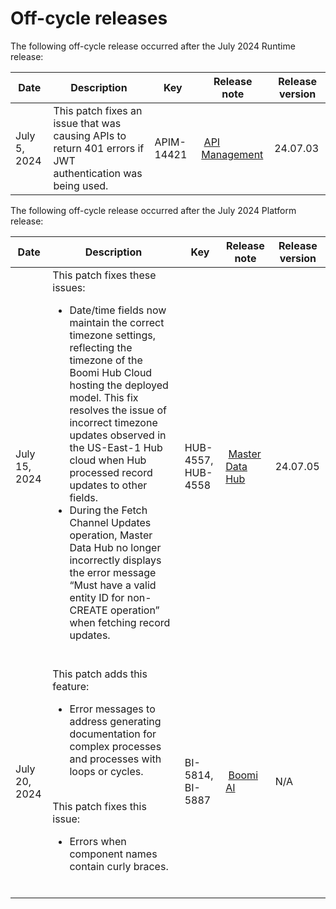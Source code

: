# Off-cycle releases 

<head>
  <meta name="guidename" content="Release Notes"/>
  <meta name="context" content="GUID-87ba2e25-4df7-471b-b486-b1a0d9ca3fcc"/>
</head>


The following off-cycle release occurred after the July 2024 Runtime release:

|Date|Description|Key|Release note|Release version|
|----|-----------|---|------------|-----|
|July 5, 2024  |  This patch fixes an issue that was causing APIs to return 401 errors if JWT authentication was being used.  | APIM-14421 | [API Management](../Jul2024/Jul2024_API_Management.md)|  24.07.03|

The following off-cycle release occurred after the July 2024 Platform release:

|Date|Description|Key|Release note|Release version|
|----|-----------|---|------------|-----|
|July 15, 2024  |  This patch fixes these issues: <ul><li>Date/time fields now maintain the correct timezone settings, reflecting the timezone of the Boomi Hub Cloud hosting the deployed model. This fix resolves the issue of incorrect timezone updates observed in the US-East-1 Hub cloud when Hub processed record updates to other fields.</li><li>During the Fetch Channel Updates operation, Master Data Hub no longer incorrectly displays the error message  “Must have a valid entity ID for non-CREATE operation” when fetching record updates.</li></ul>  |HUB-4557, HUB-4558| [Master Data Hub](../Jul2024/Jul2024_Hub.md)|  24.07.05|
|July 20, 2024  |  This patch adds this feature: <ul><li>Error messages to address generating documentation for complex processes and processes with loops or cycles.</li></ul><br/>This patch fixes this issue: <ul><li>Errors when component names contain curly braces.</li></ul>  |BI-5814, BI-5887| [Boomi AI](../Jul2024/Jul2024_Boomi_AI.md)|  N/A|

